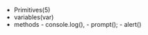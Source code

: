 - Primitives(5)
- variables(var)
- methods
       - console.log(), 
       - prompt();
       - alert() 

